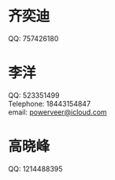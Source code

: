 # 齐奕迪
QQ: 757426180  

# 李洋  
QQ: 523351499  
Telephone: 18443154847  
email: powerveer@icloud.com

# 高晓峰
QQ: 1214488395
